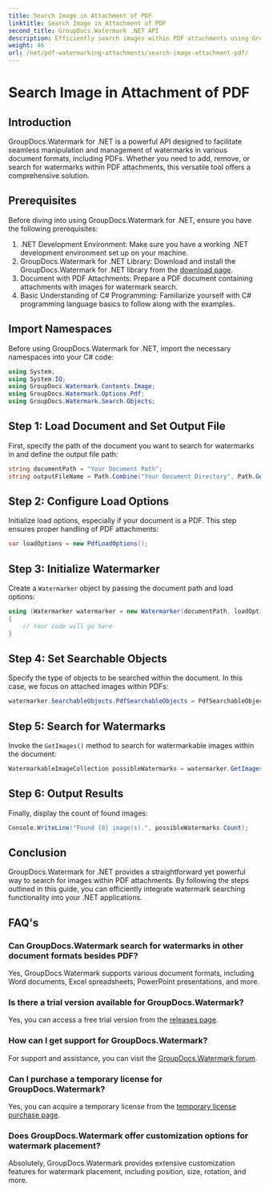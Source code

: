 ```yaml
---
title: Search Image in Attachment of PDF
linktitle: Search Image in Attachment of PDF
second_title: GroupDocs.Watermark .NET API
description: Efficiently search images within PDF attachments using GroupDocs.Watermark for .NET. Simplify your watermark management process effortlessly.
weight: 46
url: /net/pdf-watermarking-attachments/search-image-attachment-pdf/
---
```


# Search Image in Attachment of PDF

## Introduction
GroupDocs.Watermark for .NET is a powerful API designed to facilitate seamless manipulation and management of watermarks in various document formats, including PDFs. Whether you need to add, remove, or search for watermarks within PDF attachments, this versatile tool offers a comprehensive solution.
## Prerequisites
Before diving into using GroupDocs.Watermark for .NET, ensure you have the following prerequisites:
1. .NET Development Environment: Make sure you have a working .NET development environment set up on your machine.
2. GroupDocs.Watermark for .NET Library: Download and install the GroupDocs.Watermark for .NET library from the [download page](https://releases.groupdocs.com/Watermark/net/).
3. Document with PDF Attachments: Prepare a PDF document containing attachments with images for watermark search.
4. Basic Understanding of C# Programming: Familiarize yourself with C# programming language basics to follow along with the examples.

## Import Namespaces
Before using GroupDocs.Watermark for .NET, import the necessary namespaces into your C# code:
```csharp
using System;
using System.IO;
using GroupDocs.Watermark.Contents.Image;
using GroupDocs.Watermark.Options.Pdf;
using GroupDocs.Watermark.Search.Objects;
```
## Step 1: Load Document and Set Output File
First, specify the path of the document you want to search for watermarks in and define the output file path:
```csharp
string documentPath = "Your Document Path";
string outputFileName = Path.Combine("Your Document Directory", Path.GetFileName(documentPath));
```
## Step 2: Configure Load Options
Initialize load options, especially if your document is a PDF. This step ensures proper handling of PDF attachments:
```csharp
var loadOptions = new PdfLoadOptions();
```
## Step 3: Initialize Watermarker
Create a `Watermarker` object by passing the document path and load options:
```csharp
using (Watermarker watermarker = new Watermarker(documentPath, loadOptions))
{
    // Your code will go here
}
```
## Step 4: Set Searchable Objects
Specify the type of objects to be searched within the document. In this case, we focus on attached images within PDFs:
```csharp
watermarker.SearchableObjects.PdfSearchableObjects = PdfSearchableObjects.AttachedImages;
```
## Step 5: Search for Watermarks
Invoke the `GetImages()` method to search for watermarkable images within the document:
```csharp
WatermarkableImageCollection possibleWatermarks = watermarker.GetImages();
```
## Step 6: Output Results
Finally, display the count of found images:
```csharp
Console.WriteLine("Found {0} image(s).", possibleWatermarks.Count);
```

## Conclusion
GroupDocs.Watermark for .NET provides a straightforward yet powerful way to search for images within PDF attachments. By following the steps outlined in this guide, you can efficiently integrate watermark searching functionality into your .NET applications.
## FAQ's
### Can GroupDocs.Watermark search for watermarks in other document formats besides PDF?
Yes, GroupDocs.Watermark supports various document formats, including Word documents, Excel spreadsheets, PowerPoint presentations, and more.
### Is there a trial version available for GroupDocs.Watermark?
Yes, you can access a free trial version from the [releases page](https://releases.groupdocs.com/).
### How can I get support for GroupDocs.Watermark?
For support and assistance, you can visit the [GroupDocs.Watermark forum](https://forum.groupdocs.com/c/watermark/19).
### Can I purchase a temporary license for GroupDocs.Watermark?
Yes, you can acquire a temporary license from the [temporary license purchase page](https://purchase.groupdocs.com/temporary-license/).
### Does GroupDocs.Watermark offer customization options for watermark placement?
Absolutely, GroupDocs.Watermark provides extensive customization features for watermark placement, including position, size, rotation, and more.
